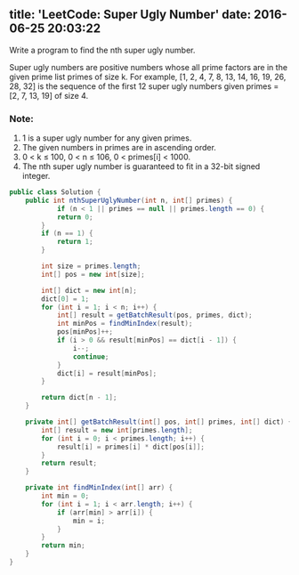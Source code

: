 title: 'LeetCode: Super Ugly Number'
date: 2016-06-25 20:03:22
---

Write a program to find the nth super ugly number.

Super ugly numbers are positive numbers whose all prime factors are in the given prime list primes of size k. For example, [1, 2, 4, 7, 8, 13, 14, 16, 19, 26, 28, 32] is the sequence of the first 12 super ugly numbers given primes = [2, 7, 13, 19] of size 4.

### Note:
1. 1 is a super ugly number for any given primes.
2. The given numbers in primes are in ascending order.
3. 0 < k ≤ 100, 0 < n ≤ 106, 0 < primes[i] < 1000.
4. The nth super ugly number is guaranteed to fit in a 32-bit signed integer.

```java
public class Solution {
    public int nthSuperUglyNumber(int n, int[] primes) {
            if (n < 1 || primes == null || primes.length == 0) {
            return 0;
        }
        if (n == 1) {
            return 1;
        }

        int size = primes.length;
        int[] pos = new int[size];

        int[] dict = new int[n];
        dict[0] = 1;
        for (int i = 1; i < n; i++) {
            int[] result = getBatchResult(pos, primes, dict);
            int minPos = findMinIndex(result);
            pos[minPos]++;
            if (i > 0 && result[minPos] == dict[i - 1]) {
                i--;
                continue;
            }
            dict[i] = result[minPos];
        }

        return dict[n - 1];
    }

    private int[] getBatchResult(int[] pos, int[] primes, int[] dict) {
        int[] result = new int[primes.length];
        for (int i = 0; i < primes.length; i++) {
            result[i] = primes[i] * dict[pos[i]];
        }
        return result;
    }

    private int findMinIndex(int[] arr) {
        int min = 0;
        for (int i = 1; i < arr.length; i++) {
            if (arr[min] > arr[i]) {
                min = i;
            }
        }
        return min;
    }
}
```